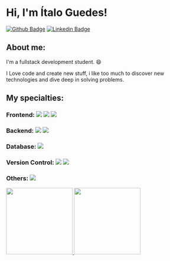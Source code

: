 
# Hi, I'm Ítalo Guedes!

[![Github Badge](https://img.shields.io/badge/-Github-000?style=flat-square&logo=Github&logoColor=white&link=https://github.com/Italo-Guedes)](https://github.com/Italo-Guedes)
[![Linkedin Badge](https://img.shields.io/badge/-LinkedIn-blue?style=flat-square&logo=Linkedin&logoColor=white&link=https://www.linkedin.com/in/italoguedess/)](https://www.linkedin.com/in/italoguedess/)


## About me:

I'm a fullstack development student. :smile:

I Love code and create new stuff, i like too much to discover new technologies and dive deep in solving problems.

## My specialties:


### Frontend: <img src="https://img.shields.io/badge/javascript%20-%23323330.svg?&style=for-the-badge&logo=javascript&logoColor=%23F7DF1E"/>  <img src="https://img.shields.io/badge/html5%20-%23E34F26.svg?&style=for-the-badge&logo=html5&logoColor=white"/> <img src="https://img.shields.io/badge/css3%20-%231572B6.svg?&style=for-the-badge&logo=css3&logoColor=white"/> 

### Backend: <img src="https://img.shields.io/badge/Java-ED8B00?style=for-the-badge&logo=java&logoColor=white"/> <img src="https://img.shields.io/badge/Python-3776AB?style=for-the-badge&logo=python&logoColor=white"/>

### Database: <img src="https://img.shields.io/badge/Microsoft_SQL_Server-CC2927?style=for-the-badge&logo=microsoft-sql-server&logoColor=white"/>

### Version Control: <img src="https://img.shields.io/badge/git%20-F05032.svg?&style=for-the-badge&logo=git&logoColor=white"/> <img src="https://img.shields.io/badge/github%20-%23121011.svg?&style=for-the-badge&logo=github&logoColor=white"/> 


### Others: <img src="https://img.shields.io/badge/docker%20-%230db7ed.svg?&style=for-the-badge&logo=docker&logoColor=white"/>



<div>
<a href="https://github.com/Italo-Guedes">
<img height="180em" src="https://github-readme-stats.vercel.app/api/top-langs/?username=Italo-Guedes&layout=compact&langs_count=7&theme=dracula"/>
<img height="180em" src="https://github-readme-stats.vercel.app/api?username=Italo-Guedes&show_icons=true&theme=dracula&include_all_commits=true&count_private=true"/>
</div>

  
 

